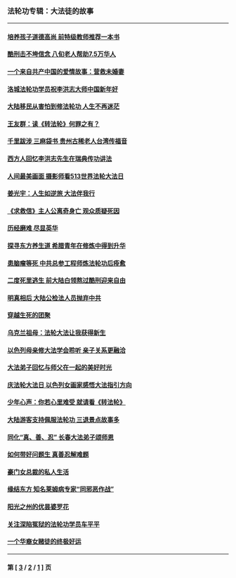 ### 法轮功专辑：大法徒的故事
---
#### [培养孩子道德高尚 前特级教师推荐一本书](../../pages/nf1147481/n12938640.md?05270430) 
#### [酷刑击不垮信念 八旬老人帮助7.5万华人](../../pages/nf1147481/n12880712.md?05270430) 
#### [一个来自共产中国的爱情故事：营救未婚妻](../../pages/nf1147481/n12778386.md?05270430) 
#### [洛城法轮功学员祝李洪志大师中国新年好](../../pages/nf1147481/n12724685.md?05270430) 
#### [大陆移民从害怕到修法轮功 人生不再迷茫](../../pages/nf1147481/n12414325.md?05270430) 
#### [王友群：读《转法轮》何罪之有？](../../pages/nf1147481/n12408647.md?05270430) 
#### [千里跋涉 三麻袋书 贵州古稀老人台湾传福音](../../pages/nf1147481/n12198750.md?05270430) 
#### [西方人回忆李洪志先生在瑞典传功讲法](../../pages/nf1147481/n12099607.md?05270430) 
#### [人间最美画面 摄影师看513世界法轮大法日](../../pages/nf1147481/n12094118.md?05270430) 
#### [姜光宇：人生如逆旅 大法伴我行](../../pages/nf1147481/n12088664.md?05270430) 
#### [《求救信》主人公离奇身亡 观众质疑死因](../../pages/nf1147481/n11845215.md?05270430) 
#### [历经磨难 尽显英华](../../pages/nf1147481/n11723297.md?05270430) 
#### [探寻东方养生道 希腊青年在修炼中得到升华](../../pages/nf1147481/n11494502.md?05270430) 
#### [患脑瘤等死 中共总参工程师炼法轮功后痊愈](../../pages/nf1147481/n11466682.md?05270430) 
#### [二度死里逃生 前大陆白领熬过酷刑迎来自由](../../pages/nf1147481/n11368594.md?05270430) 
#### [明真相后 大陆公检法人员抛弃中共](../../pages/nf1147481/n11358618.md?05270430) 
#### [穿越生死的团聚](../../pages/nf1147481/n11258922.md?05270430) 
#### [乌克兰祖母：法轮大法让我获得新生](../../pages/nf1147481/n11269457.md?05270430) 
#### [以色列母亲修大法学会聆听 亲子关系更融洽](../../pages/nf1147481/n11268195.md?05270430) 
#### [大法弟子回忆与师父在一起的美好时光](../../pages/nf1147481/n11267759.md?05270430) 
#### [庆法轮大法日 以色列女画家感悟大法指引方向](../../pages/nf1147481/n11267735.md?05270430) 
#### [少年心声：你若心里难受 就请看《转法轮》](../../pages/nf1147481/n11267496.md?05270430) 
#### [大陆游客支持佩服法轮功 三退景点故事多](../../pages/nf1147481/n11267378.md?05270430) 
#### [同化“真、善、忍” 长春大法弟子颂师恩](../../pages/nf1147481/n11266497.md?05270430) 
#### [如何带好问题生 真善忍解难题](../../pages/nf1147481/n11243655.md?05270430) 
#### [豪门女总裁的私人生活](../../pages/nf1147481/n10127794.md?05270430) 
#### [缘结东方 知名莱姆病专家“同邪恶作战”](../../pages/nf1147481/n10682468.md?05270430) 
#### [阳光之州的优昙婆罗花](../../pages/nf1147481/n10546697.md?05270430) 
#### [关注深陷冤狱的法轮功学员车平平](../../pages/nf1147481/n10146883.md?05270430) 
#### [一个华裔女赌徒的终极好运](../../pages/nf1147481/n9147756.md?05270430) 

---
#### 第 [ [3](./3.md?05270430) / [2](./2.md?05270430) / [1](./1.md?05270430) ] 页
